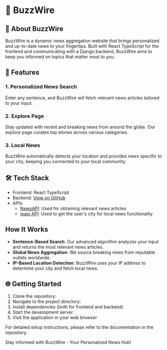 # 🐝 BuzzWire

## 📰 About BuzzWire

BuzzWire is a dynamic news aggregation website that brings personalized and up-to-date news to your fingertips. Built with React TypeScript for the frontend and communicating with a Django backend, BuzzWire aims to keep you informed on topics that matter most to you.

## 🚀 Features

### 1. Personalized News Search
Enter any sentence, and BuzzWire will fetch relevant news articles tailored to your input.

### 2. Explore Page
Stay updated with recent and breaking news from around the globe. Our explore page curates top stories across various categories.

### 3. Local News
BuzzWire automatically detects your location and provides news specific to your city, keeping you connected to your local community.

## 🛠️ Tech Stack

- Frontend: React TypeScript
- Backend: [View on GitHub](https://github.com/1AlexBunea/BuzzWireBE/tree/main/mysite)
- APIs:
  * [NewsAPI](https://newsapi.org/): Used for obtaining relevant news articles
  * [ipapi API](https://ipapi.co): Used to get the user's city for local news functionality
## How It Works

- **Sentence-Based Search**: Our advanced algorithm analyzes your input and returns the most relevant news articles.
- **Global News Aggregation**: We source breaking news from reputable outlets worldwide.
- **IP-Based Location Detection**: BuzzWire uses your IP address to determine your city and fetch local news.

## 🌐 Getting Started

1. Clone the repository:
2. Navigate to the project directory:
3. Install dependencies (both for frontend and backend)
4. Start the development server
5. Visit the application in your web browser

For detailed setup instructions, please refer to the documentation in the repository.

Stay informed with BuzzWire - Your Personalized News Hub!
